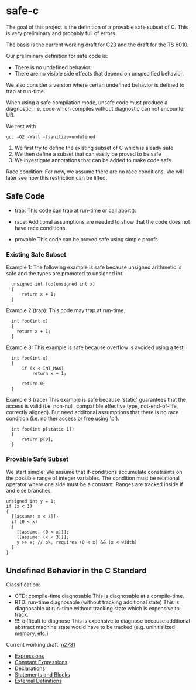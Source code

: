 # safe-c

The goal of this project is the definition of a provable safe subset of C. This is very preliminary and probably full of errors.

The basis is the current working draft for [C23](./c23.mkd) and the draft for the [TS 6010](./ts6010.mkd).

Our preliminary definition for safe code is:

* There is no undefined behavior.
* There are no visible side effects that depend on unspecified behavior.

We also consider a version where certan undefined behavior is defined to trap at run-time.

When using a safe compilation mode, unsafe code must produce a diagnostic, i.e. code which compiles without diagnostic can not encounter UB.

We test with

	gcc -O2 -Wall -fsanitize=undefined


1. We first try to define the existing subset of C which is aleady safe
2. We then define a subset that can easily be proved to be safe
3. We investigate annotations that can be added to make code safe

Race condition: For now, we assume there are no race conditions. We will later see how this restriction can be lifted.


## Safe Code

* trap:
  This code can trap at run-time or call abort():
  
* race:
  Additional assumptions are needed to show that the code does not have race conditions.
  
* provable
  This code can be proved safe using simple proofs.

### Existing Safe Subset

Example 1:
  The following example is safe because unsigned arithmetic is safe
  and the types are promoted to unsigned int.
  ```
	unsigned int foo(unsigned int x)
	{
		return x + 1;
	}
  ```
  
Example 2 (trap):
  This code may trap at run-time.
  ```
	int foo(int x)
	{
	  return x + 1;
	}
  ```

Example 3:
  This example is safe because overflow is avoided using a test.
  ```
	int foo(int x)
	{
		if (x < INT_MAX)
			return x + 1;

		return 0;
	}
  ```
  
Example 3 (race)
  This example is safe because 'static' guarantees that the access is valid (i.e. non-null, compatible effective type, not-end-of-life, correctly aligned).
  But need additonal assumptions that there is no race condition (i.e. no ther access or free using 'p').
  ```
	int foo(int p[static 1])
	{
		return p[0];
	}
  ```

### Provable Safe Subset

We start simple: We assume that if-conditions accumulate constraints on the possible range of
integer variables. The condition must be relational operator where one side must be a constant.
Ranges are tracked inside if and else branches.
```
unsigned int y = 1;
if (x < 3)
{
  [[assume: x < 3]];
  if (0 < x)
  {
    [[assume: (0 < x)]];
    [[assume: (x < 3)]];
    y >> x; // ok, requires (0 < x) && (x < width)
  }
}
```


## Undefined Behavior in the C Standard

Classification:

* CTD: compile-time diagnosable
  This is diagnosable at a compile-time.
* RTD: run-time diagnosable (without tracking additional state)
  This is diagnosable at run-time without tracking state which is expensive to track.
* !!!: difficult to diagnose
  This is expensive to diagnose because additional abstract machine state would have to be tracked (e.g. uninitialized memory, etc.)


Current working draft: [n2731](http://www.open-std.org/jtc1/sc22/wg14/www/docs/n2731.pdf)

* [Expressions](./expr.mkd)
* [Constant Expressions](./cexpr.mkd)
* [Declarations](./decl.mkd)
* [Statements and Blocks](./stat.mkd)
* [External Definitions](./edef.mkd)
